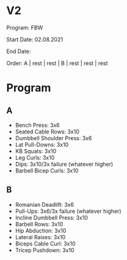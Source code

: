 # V2

Program: FBW

Start Date: 02.08.2021

End Date: 

Order: A | rest | rest | B | rest | rest | rest

# Program

## A

* Bench Press: 3x6
* Seated Cable Rows: 3x10
* Dumbbell Shoulder Press: 3x6
* Lat Pull-Downs: 3x10
* KB Squats: 3x10
* Leg Curls: 3x10
* Dips: 3x10/3x failure (whatever higher)
* Barbell Bicep Curls: 3x10

## B

* Romanian Deadlift: 3x6
* Pull-Ups: 3x6/3x failure (whatever higher)
* Incline Dumbbell Press: 3x10
* Barbell Rows: 3x10
* Hip Abduction: 3x10
* Lateral Raises: 3x10
* Biceps Cable Curl: 3x10
* Tricep Pushdown: 3x10

